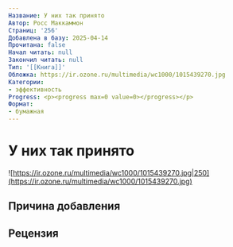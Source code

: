 ```yaml
---
Название: У них так принято
Автор: Росс Маккаммон
Страниц: '256'
Добавлена в базу: 2025-04-14
Прочитана: false
Начал читать: null
Закончил читать: null
Тип: '[[Книга]]'
Обложка: https://ir.ozone.ru/multimedia/wc1000/1015439270.jpg
Категории:
- эффективность
Progress: <p><progress max=0 value=0></progress></p>
Формат:
- бумажная
---
```

# У них так принято

![https://ir.ozone.ru/multimedia/wc1000/1015439270.jpg|250](https://ir.ozone.ru/multimedia/wc1000/1015439270.jpg)

## Причина добавления


## Рецензия
